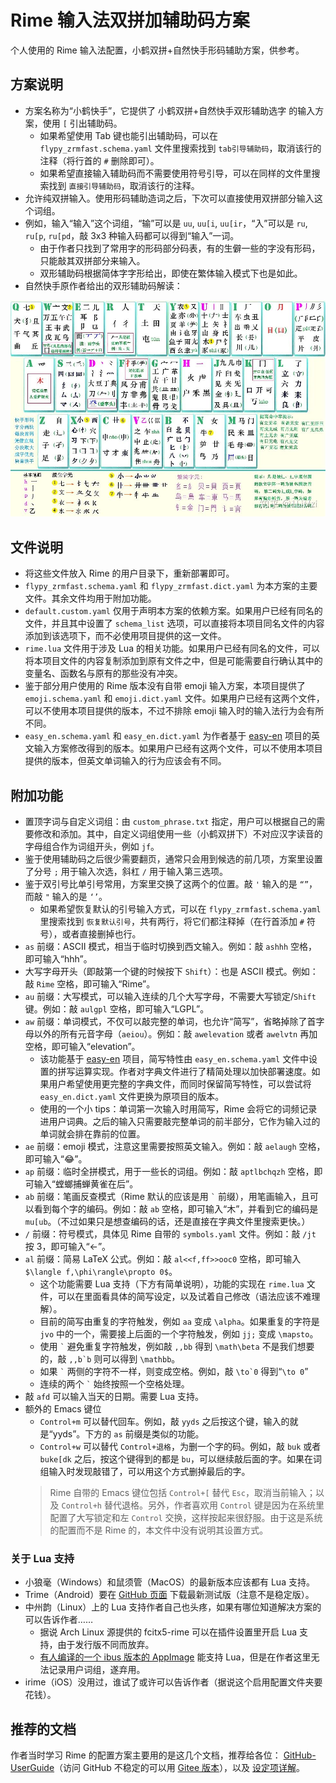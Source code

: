# Rime 输入法双拼加辅助码方案
<!-- # 这是一个 Rime 配置文件示例 -->
个人使用的 Rime 输入法配置，小鹤双拼+自然快手形码辅助方案，供参考。

## 方案说明
* 方案名称为“小鹤快手”，它提供了 小鹤双拼+自然快手双形辅助选字 的输入方案，使用 `[` 引出辅助码。
	* 如果希望使用 Tab 键也能引出辅助码，可以在 `flypy_zrmfast.schema.yaml` 文件里搜索找到 `tab引导辅助码`，取消该行的注释（将行首的 `#` 删除即可）。
	* 如果希望直接输入辅助码而不需要使用符号引导，可以在同样的文件里搜索找到 `直接引导辅助码`，取消该行的注释。
* 允许纯双拼输入。使用形码辅助造词之后，下次可以直接使用双拼部分输入这个词组。
* 例如，输入“输入”这个词组，“输”可以是 `uu`, `uu[i`, `uu[ir`，“入”可以是 `ru`, `ru[p`, `ru[pd`，敲 3x3 种输入码都可以得到“输入”一词。
	* 由于作者只找到了常用字的形码部分码表，有的生僻一些的字没有形码，只能敲其双拼部分来输入。
	* 双形辅助码根据简体字字形给出，即使在繁体输入模式下也是如此。
* 自然快手原作者给出的双形辅助码解读：

![自然快手的辅助码](zrm_fast.jpg)

## 文件说明
* 将这些文件放入 Rime 的用户目录下，重新部署即可。
* `flypy_zrmfast.schema.yaml` 和 `flypy_zrmfast.dict.yaml` 为本方案的主要文件。其余文件均用于附加功能。
* `default.custom.yaml` 仅用于声明本方案的依赖方案。如果用户已经有同名的文件，并且其中设置了 `schema_list` 选项，可以直接将本项目同名文件的内容添加到该选项下，而不必使用项目提供的这一文件。
* `rime.lua` 文件用于涉及 Lua 的相关功能。如果用户已经有同名的文件，可以将本项目文件的内容复制添加到原有文件之中，但是可能需要自行确认其中的变量名、函数名与原有的那些没有冲突。
* 鉴于部分用户使用的 Rime 版本没有自带 emoji 输入方案，本项目提供了 `emoji.schema.yaml` 和 `emoji.dict.yaml` 文件。如果用户已经有这两个文件，可以不使用本项目提供的版本，不过不排除 emoji 输入时的输入法行为会有所不同。
* `easy_en.schema.yaml` 和 `easy_en.dict.yaml` 为作者基于 [easy-en](https://github.com/BlindingDark/rime-easy-en) 项目的英文输入方案修改得到的版本。如果用户已经有这两个文件，可以不使用本项目提供的版本，但英文单词输入的行为应该会有不同。

## 附加功能
<!-- * 小鹤快手方案、原版小鹤双拼都添加了如下这些奇怪的特性。如无特别说明，以下功能都是在对应的方案文件（`*.schema.yaml`，或 `*.schema.custom.yaml` 里）设置的。 -->
* 置顶字词与自定义词组：由 `custom_phrase.txt` 指定，用户可以根据自己的需要修改和添加。其中，自定义词组使用一些（小鹤双拼下）不对应汉字读音的字母组合作为词组开头，例如 `jf`。
* 鉴于使用辅助码之后很少需要翻页，通常只会用到候选的前几项，方案里设置了分号 `;` 用于输入次选，斜杠 `/` 用于输入第三选项。
* 鉴于双引号比单引号常用，方案里交换了这两个的位置。敲 `'` 输入的是 `“”`，而敲 `"` 输入的是 `‘’`。
	* 如果希望恢复默认的引号输入方式，可以在 `flypy_zrmfast.schema.yaml` 里搜索找到 `恢复默认引号`，共有两行，将它们都注释掉（在行首添加 `#` 符号），或者直接删掉也行。
* `as` 前缀：ASCII 模式，相当于临时切换到西文输入。例如：敲 `ashhh` 空格，即可输入“hhh”。
* 大写字母开头（即敲第一个键的时候按下 `Shift`）：也是 ASCII 模式。例如：敲 `Rime` 空格，即可输入“Rime”。
* `au` 前缀：大写模式，可以输入连续的几个大写字母，不需要大写锁定/`Shift` 键。例如：敲 `aulgpl` 空格，即可输入“LGPL”。
* `aw` 前缀：单词模式，不仅可以敲完整的单词，也允许“简写”，省略掉除了首字母以外的所有元音字母（`aeiou`）。例如：敲 `awelevation` 或者 `awelvtn` 再加空格，即可输入“elevation”。
	* 该功能基于 [easy-en](https://github.com/BlindingDark/rime-easy-en) 项目，简写特性由 `easy_en.schema.yaml` 文件中设置的拼写运算实现。作者对字典文件进行了精简处理以加快部署速度。如果用户希望使用更完整的字典文件，而同时保留简写特性，可以尝试将 `easy_en.dict.yaml` 文件更换为原项目的版本。
	* 使用的一个小 tips：单词第一次输入时用简写，Rime 会将它的词频记录进用户词典。之后的输入只需要敲完整单词的前半部分，它作为输入过的单词就会排在靠前的位置。
* `ae` 前缀：emoji 模式，注意这里需要按照英文输入。例如：敲 `aelaugh` 空格，即可输入“😂”。
* `ap` 前缀：临时全拼模式，用于一些长的词组。例如：敲 `aptlbchqzh` 空格，即可输入“螳螂捕蝉黄雀在后”。
* `ab` 前缀：笔画反查模式（Rime 默认的应该是用 `` ` `` 前缀），用笔画输入，且可以看到每个字的编码。例如：敲 `ab` 空格，即可输入“木”，并看到它的编码是 `mu[ub`。（不过如果只是想查编码的话，还是直接在字典文件里搜索更快。）
* `/` 前缀：符号模式，具体见 Rime 自带的 `symbols.yaml` 文件。例如：敲 `/jt` 按 3，即可输入“←”。
* `al` 前缀：简易 LaTeX 公式。例如：敲 `al<<f,ff>>ooc0` 空格，即可输入 `$\langle f,\phi\rangle\propto 0$`。
	* 这个功能需要 Lua 支持（下方有简单说明），功能的实现在 `rime.lua` 文件，可以在里面看具体的简写设定，以及试着自己修改（语法应该不难理解）。
	* 目前的简写由重复的字符触发，例如 `aa` 变成 `\alpha`。如果重复的字符是 `jvo` 中的一个，需要接上后面的一个字符触发，例如 `jj;` 变成 `\mapsto`。
	* 使用 `` ` `` 避免重复字符触发，例如敲 `,,bb` 得到 `\math\beta` 不是我们想要的，敲 ``,,b`b`` 则可以得到 `\mathbb`。
	* 如果 `` ` `` 两侧的字符不一样，则变成空格。例如，敲 ``\to`0`` 得到“`\to 0`”
	* 连续的两个 `` ` `` 始终按照一个空格处理。
* 敲 `afd` 可以输入当天的日期。需要 Lua 支持。
* 额外的 Emacs 键位
	* `Control+m` 可以替代回车。例如，敲 `yyds` 之后按这个键，输入的就是“yyds”。下方的 `as` 前缀是类似的功能。
	* `Control+w` 可以替代 `Control+退格`，为删一个字的码。例如，敲 `buk` 或者 `buke[dk` 之后，按这个键得到的都是 `bu`，可以继续敲后面的字。如果在词组输入时发现敲错了，可以用这个方式删掉最后的字。
	> Rime 自带的 Emacs 键位包括 `Control+[` 替代 `Esc`，取消当前输入；以及 `Control+h` 替代退格。另外，作者喜欢用 `Control` 键是因为在系统里配置了大写锁定和左 `Control` 交换，这样按起来很舒服。由于这是系统的配置而不是 Rime 的，本文件中没有说明其设置方式。

### 关于 Lua 支持
* 小狼毫（Windows）和鼠须管（MacOS）的最新版本应该都有 Lua 支持。
* Trime（Android）要在 [GitHub 页面](https://github.com/osfans/trime) 下载最新测试版（注意不是稳定版）。
* 中州韵（Linux）上的 Lua 支持作者自己也头疼，如果有哪位知道解决方案的可以告诉作者……
	* 据说 Arch Linux 源提供的 fcitx5-rime 可以在插件设置里开启 Lua 支持，由于发行版不同而放弃。
	* [有人编译的一个 ibus 版本的 AppImage](https://github.com/hchunhui/build) 能支持 Lua，但是在作者这里无法记录用户词组，遂弃用。
* irime（iOS）没用过，谁试了或许可以告诉作者（据说这个启用配置文件夹要花钱）。

## 推荐的文档
作者当时学习 Rime 的配置方案主要用的是这几个文档，推荐给各位：
[GitHub-UserGuide](https://github.com/rime/home/wiki/UserGuide#%E5%88%AA%E9%99%A4%E8%AA%A4%E4%B8%8A%E5%B1%8F%E7%9A%84%E9%8C%AF%E8%A9%9E)（访问 GitHub 不稳定的可以用 [Gitee 版本](https://gitee.com/lotem/rime-home/wikis/UserGuide?sort_id=3538292)），以及 [设定项详解](https://github.com/LEOYoon-Tsaw/Rime_collections/blob/master/Rime_description.md)。

